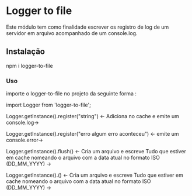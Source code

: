 # Logger to file 

Este módulo tem como finalidade  escrever os registro de log de um servidor em arquivo acompanhado de um console.log.

## Instalação

npm i logger-to-file

### Uso

importe o logger-to-file no projeto da seguinte forma :

import Logger from 'logger-to-file';


Logger.getInstance().register("string") <- Adiciona no cache e emite um console.log->

Logger.getInstance().register("erro algum erro aconteceu") <-  emite um console.error->

Logger.getInstance().flush() <- Cria um arquivo e escreve Tudo que estiver em cache nomeando o arquivo com a data atual  no formato ISO (DD_MM_YYYY) ->

Logger.getInstance().() <- Cria um arquivo e escreve Tudo que estiver em cache nomeando o arquivo com a data atual  no formato ISO (DD_MM_YYYY) ->






